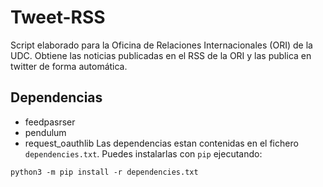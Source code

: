 # Tweet-RSS
Script elaborado para la Oficina de Relaciones Internacionales (ORI) de la UDC. Obtiene las noticias publicadas en el RSS de la ORI y las publica en twitter de forma automática.
## Dependencias
- feedpasrser
- pendulum
- request_oauthlib
Las dependencias estan contenidas en el fichero ```dependencies.txt```. Puedes instalarlas con ```pip``` ejecutando:
```shell
python3 -m pip install -r dependencies.txt
```
